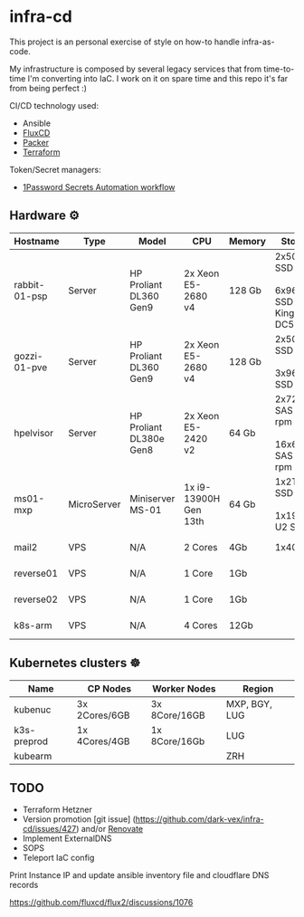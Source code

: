 # infra-cd

This project is an personal exercise of style on how-to handle infra-as-code.

My infrastructure is composed by several legacy services that from time-to-time I'm converting into IaC. I work on it on spare time and this repo it's far from being perfect :)


CI/CD technology used:

- Ansible
- [FluxCD](https://fluxcd.io/)
- [Packer](https://www.packer.io/)
- [Terraform](https://www.terraform.io/)

Token/Secret managers:
- [1Password Secrets Automation workflow](https://developer.1password.com/docs/connect/get-started/)

## Hardware ⚙️

| Hostname      | Type        | Model                   | CPU                   | Memory | Storage                                        | IPv6 | Location | Bandwidth                |
| ------------- | ----------- | ----------------------- | --------------------- | ------ | ---------------------------------------------- | ---- | -------- | ------------------------ |
| rabbit-01-psp | Server      | HP Proliant DL360 Gen9  | 2x Xeon E5-2680 v4    | 128 Gb | 2x500GB SSD<br><br>6x960GB SSD Kingston DC500  | No   | BGY      | 1 Gbit down/1 Gbit up    |
| gozzi-01-pve  | Server      | HP Proliant DL360 Gen9  | 2x Xeon E5-2680 v4    | 128 Gb | 2x500GB SSD<br><br>3x960GB SSD                 | Yes  | LUG      | 10 Gbit down/up          |
| hpelvisor     | Server      | HP Proliant DL380e Gen8 | 2x Xeon E5-2420 v2    | 64 Gb  | 2x72GB SAS 15K rpm<br><br>16x600GB SAS 10K rpm | Yes  | LUG      | 10 Gbit down/up          |
| ms01-mxp      | MicroServer | Miniserver MS-01        | 1x i9-13900H Gen 13th | 64 Gb  | 1x2TB M2 SSD<br><br>1x1920GB U2 SSD            | Yes  | MXP      | 2x2.5Gbit down/1 Gbit up |
| mail2         | VPS         | N/A                     | 2 Cores               | 4Gb    | 1x40Gb                                         | Yes  | NBG      | 5 Gbit down/up           |
| reverse01     | VPS         | N/A                     | 1 Core                | 1Gb    |                                                | No   | ZRH      | 500 Mbit down/up         |
| reverse02     | VPS         | N/A                     | 1 Core                | 1Gb    |                                                | No   | ZRH      | 500 Mbit down/up         |
| k8s-arm       | VPS         | N/A                     | 4 Cores               | 12Gb   |                                                | No   | ZRH      | 1 Gbit down/up           |

## Kubernetes clusters ☸️

| Name        | CP Nodes      | Worker Nodes  | Region        |
| ----------- | ------------- | ------------- | ------------- |
| kubenuc     | 3x 2Cores/6GB | 3x 8Core/16GB | MXP, BGY, LUG |
| k3s-preprod | 1x 4Cores/4GB | 1x 8Core/16Gb | LUG           |
| kubearm     |               |               | ZRH           |


## TODO

- Terraform Hetzner
- Version promotion [git issue] (https://github.com/dark-vex/infra-cd/issues/427) and/or [Renovate](https://github.com/renovatebot/renovate)
- Implement ExternalDNS
- SOPS
- Teleport IaC config

Print Instance IP and update ansible inventory file and cloudflare DNS records

https://github.com/fluxcd/flux2/discussions/1076
